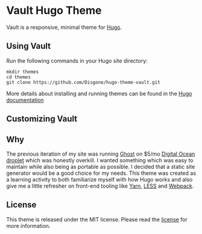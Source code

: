 # Vault Hugo Theme

Vault is a responsive, minimal theme for [Hugo](https://gohugo.io/).

<!-- Example  -->


## Using Vault

Run the following commands in your Hugo site directory:

```
mkdir themes
cd themes
git clone https://github.com/Disgone/hugo-theme-vault.git
```

More details about installing and running themes can be found in the [Hugo documentation](https://gohugo.io/themes/installing-and-using-themes/)

## Customizing Vault

<!-- Notes on customizing resources under /src -->

## Why

The previous iteration of my site was running [Ghost](https://ghost.org/) on $5/mo [Digital Ocean droplet](https://m.do.co/c/dd662b01af42) which was honestly overkill.  I wanted something which was easy to maintain while also being as portable as possible. I decided that a static site generator would be a good choice for my needs.  This theme was created as a learning activity to both familiarize myself with how Hugo works and also give me a little refresher on front-end tooling like [Yarn](https://yarnpkg.com/en/), [LESS](http://lesscss.org/) and [Webpack](https://webpack.js.org/).

## License

This theme is released under the MIT license. Please read the [license](xxx/blob/master/LICENSE.md) for more information.

